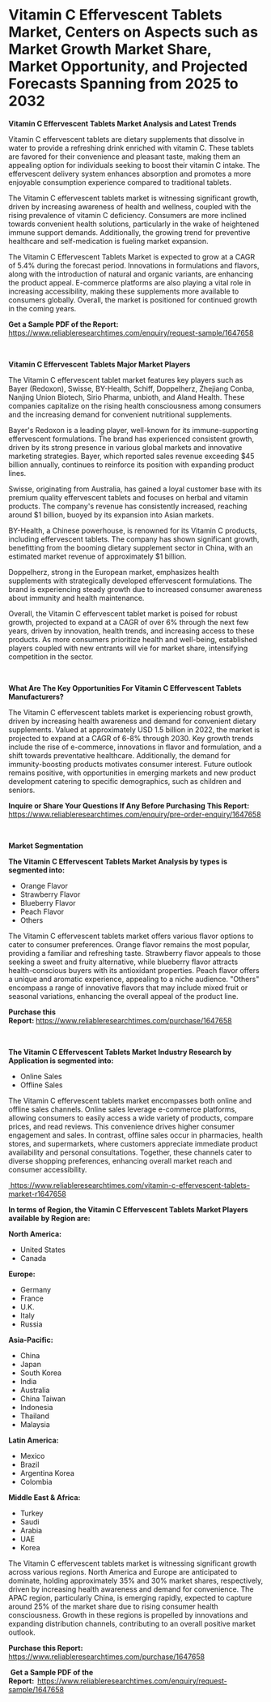 <p><h1>Vitamin C Effervescent Tablets Market, Centers on Aspects such as Market Growth Market Share, Market Opportunity, and Projected Forecasts Spanning from 2025 to 2032</h1></p><p><strong>Vitamin C Effervescent Tablets Market Analysis and Latest Trends</strong></p>
<p><p>Vitamin C effervescent tablets are dietary supplements that dissolve in water to provide a refreshing drink enriched with vitamin C. These tablets are favored for their convenience and pleasant taste, making them an appealing option for individuals seeking to boost their vitamin C intake. The effervescent delivery system enhances absorption and promotes a more enjoyable consumption experience compared to traditional tablets.</p><p>The Vitamin C effervescent tablets market is witnessing significant growth, driven by increasing awareness of health and wellness, coupled with the rising prevalence of vitamin C deficiency. Consumers are more inclined towards convenient health solutions, particularly in the wake of heightened immune support demands. Additionally, the growing trend for preventive healthcare and self-medication is fueling market expansion.</p><p>The Vitamin C Effervescent Tablets Market is expected to grow at a CAGR of 5.4% during the forecast period. Innovations in formulations and flavors, along with the introduction of natural and organic variants, are enhancing the product appeal. E-commerce platforms are also playing a vital role in increasing accessibility, making these supplements more available to consumers globally. Overall, the market is positioned for continued growth in the coming years.</p></p>
<p><strong>Get a Sample PDF of the Report:&nbsp;</strong> <a href="https://www.reliableresearchtimes.com/enquiry/request-sample/1647658?utm_campaign=2220&utm_medium=2&utm_source=Github&utm_content=ia&utm_term=19042025&utm_id=vitamin-c-effervescent-tablets">https://www.reliableresearchtimes.com/enquiry/request-sample/1647658</a></p>
<p>&nbsp;</p>
<p><strong>Vitamin C Effervescent Tablets Major Market Players</strong></p>
<p><p>The Vitamin C effervescent tablet market features key players such as Bayer (Redoxon), Swisse, BY-Health, Schiff, Doppelherz, Zhejiang Conba, Nanjing Union Biotech, Sirio Pharma, unbioth, and Aland Health. These companies capitalize on the rising health consciousness among consumers and the increasing demand for convenient nutritional supplements.</p><p>Bayer's Redoxon is a leading player, well-known for its immune-supporting effervescent formulations. The brand has experienced consistent growth, driven by its strong presence in various global markets and innovative marketing strategies. Bayer, which reported sales revenue exceeding $45 billion annually, continues to reinforce its position with expanding product lines.</p><p>Swisse, originating from Australia, has gained a loyal customer base with its premium quality effervescent tablets and focuses on herbal and vitamin products. The company's revenue has consistently increased, reaching around $1 billion, buoyed by its expansion into Asian markets.</p><p>BY-Health, a Chinese powerhouse, is renowned for its Vitamin C products, including effervescent tablets. The company has shown significant growth, benefitting from the booming dietary supplement sector in China, with an estimated market revenue of approximately $1 billion.</p><p>Doppelherz, strong in the European market, emphasizes health supplements with strategically developed effervescent formulations. The brand is experiencing steady growth due to increased consumer awareness about immunity and health maintenance.</p><p>Overall, the Vitamin C effervescent tablet market is poised for robust growth, projected to expand at a CAGR of over 6% through the next few years, driven by innovation, health trends, and increasing access to these products. As more consumers prioritize health and well-being, established players coupled with new entrants will vie for market share, intensifying competition in the sector.</p></p>
<p>&nbsp;</p>
<p><strong>What Are The Key Opportunities For Vitamin C Effervescent Tablets Manufacturers?</strong></p>
<p><p>The Vitamin C effervescent tablets market is experiencing robust growth, driven by increasing health awareness and demand for convenient dietary supplements. Valued at approximately USD 1.5 billion in 2022, the market is projected to expand at a CAGR of 6-8% through 2030. Key growth trends include the rise of e-commerce, innovations in flavor and formulation, and a shift towards preventative healthcare. Additionally, the demand for immunity-boosting products motivates consumer interest. Future outlook remains positive, with opportunities in emerging markets and new product development catering to specific demographics, such as children and seniors.</p></p>
<p><strong>Inquire or Share Your Questions If Any Before Purchasing This Report:</strong> <a href="https://www.reliableresearchtimes.com/enquiry/pre-order-enquiry/1647658?utm_campaign=2220&utm_medium=2&utm_source=Github&utm_content=ia&utm_term=19042025&utm_id=vitamin-c-effervescent-tablets">https://www.reliableresearchtimes.com/enquiry/pre-order-enquiry/1647658</a></p>
<p>&nbsp;</p>
<p><strong>Market Segmentation</strong></p>
<p><strong>The Vitamin C Effervescent Tablets Market Analysis by types is segmented into:</strong></p>
<p><ul><li>Orange Flavor</li><li>Strawberry Flavor</li><li>Blueberry Flavor</li><li>Peach Flavor</li><li>Others</li></ul></p>
<p><p>The Vitamin C effervescent tablets market offers various flavor options to cater to consumer preferences. Orange flavor remains the most popular, providing a familiar and refreshing taste. Strawberry flavor appeals to those seeking a sweet and fruity alternative, while blueberry flavor attracts health-conscious buyers with its antioxidant properties. Peach flavor offers a unique and aromatic experience, appealing to a niche audience. "Others" encompass a range of innovative flavors that may include mixed fruit or seasonal variations, enhancing the overall appeal of the product line.</p></p>
<p><strong>Purchase this Report:&nbsp;</strong><a href="https://www.reliableresearchtimes.com/purchase/1647658?utm_campaign=2220&utm_medium=2&utm_source=Github&utm_content=ia&utm_term=19042025&utm_id=vitamin-c-effervescent-tablets">https://www.reliableresearchtimes.com/purchase/1647658</a></p>
<p>&nbsp;</p>
<p><strong>The Vitamin C Effervescent Tablets Market Industry Research by Application is segmented into:</strong></p>
<p><ul><li>Online Sales</li><li>Offline Sales</li></ul></p>
<p><p>The Vitamin C effervescent tablets market encompasses both online and offline sales channels. Online sales leverage e-commerce platforms, allowing consumers to easily access a wide variety of products, compare prices, and read reviews. This convenience drives higher consumer engagement and sales. In contrast, offline sales occur in pharmacies, health stores, and supermarkets, where customers appreciate immediate product availability and personal consultations. Together, these channels cater to diverse shopping preferences, enhancing overall market reach and consumer accessibility.</p></p>
<p><a href="https://www.reliableresearchtimes.com/vitamin-c-effervescent-tablets-market-r1647658?utm_campaign=2220&utm_medium=2&utm_source=Github&utm_content=ia&utm_term=19042025&utm_id=vitamin-c-effervescent-tablets">&nbsp;https://www.reliableresearchtimes.com/vitamin-c-effervescent-tablets-market-r1647658</a></p>
<p><strong>In terms of Region, the Vitamin C Effervescent Tablets Market Players available by Region are:</strong></p>
<p>
    <p> <strong> North America: </strong>
        <ul>
            <li>United States</li>
            <li>Canada</li>
        </ul>
        </p> 
    <p> <strong> Europe: </strong>
        <ul>
            <li>Germany</li>
            <li>France</li>
            <li>U.K.</li>
            <li>Italy</li>
            <li>Russia</li>
        </ul>
        </p> 
    <p> <strong> Asia-Pacific: </strong>
        <ul>
            <li>China</li>
            <li>Japan</li>
            <li>South Korea</li>
            <li>India</li>
            <li>Australia</li>
            <li>China Taiwan</li>
            <li>Indonesia</li>
            <li>Thailand</li>
            <li>Malaysia</li>
        </ul>
        </p> 
    <p> <strong> Latin America: </strong>
        <ul>
            <li>Mexico</li>
            <li>Brazil</li>
            <li>Argentina Korea</li>
            <li>Colombia</li>
        </ul>
        </p> 
    <p> <strong> Middle East & Africa: </strong>
        <ul>
            <li>Turkey</li>
            <li>Saudi</li>
            <li>Arabia</li>
            <li>UAE</li>
            <li>Korea</li>
        </ul>
    </p>
    </p>
<p><p>The Vitamin C effervescent tablets market is witnessing significant growth across various regions. North America and Europe are anticipated to dominate, holding approximately 35% and 30% market shares, respectively, driven by increasing health awareness and demand for convenience. The APAC region, particularly China, is emerging rapidly, expected to capture around 25% of the market share due to rising consumer health consciousness. Growth in these regions is propelled by innovations and expanding distribution channels, contributing to an overall positive market outlook.</p></p>
<p><strong>Purchase this Report: </strong><a href="https://www.reliableresearchtimes.com/purchase/1647658?utm_campaign=2220&utm_medium=2&utm_source=Github&utm_content=ia&utm_term=19042025&utm_id=vitamin-c-effervescent-tablets">https://www.reliableresearchtimes.com/purchase/1647658</a></p>
<p>&nbsp;<strong>Get a Sample PDF of the Report:&nbsp;&nbsp;</strong><a href="https://www.reliableresearchtimes.com/enquiry/request-sample/1647658?utm_campaign=2220&utm_medium=2&utm_source=Github&utm_content=ia&utm_term=19042025&utm_id=vitamin-c-effervescent-tablets">https://www.reliableresearchtimes.com/enquiry/request-sample/1647658</a></p>
<p><strong></strong></p>
<p><p></p><p></p><p></p></p>